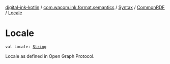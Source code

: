 [digital-ink-kotlin](../../../index.md) / [com.wacom.ink.format.semantics](../../index.md) / [Syntax](../index.md) / [CommonRDF](index.md) / [Locale](./-locale.md)

# Locale

`val Locale: `[`String`](https://kotlinlang.org/api/latest/jvm/stdlib/kotlin/-string/index.html)

Locale as defined in Open Graph Protocol.

